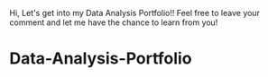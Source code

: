 Hi, Let's get into my Data Analysis Portfolio!! 
Feel free to leave your comment and let me have the chance to learn from you! 
# Data-Analysis-Portfolio
